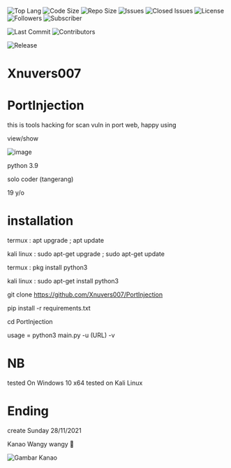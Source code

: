 ![Top Lang](https://img.shields.io/github/languages/top/xnuvers007/PortInjection)
![Code Size](https://img.shields.io/github/languages/code-size/Xnuvers007/PortInjection)
![Repo Size](https://img.shields.io/github/repo-size/xnuvers007/portinjection)
![Issues](https://img.shields.io/github/issues/xnuvers007/PortInjection)
![Closed Issues](https://img.shields.io/github/issues-closed/Xnuvers007/PortInjection)
![License](https://img.shields.io/github/license/xnuvers007/PortInjection)
![Followers](https://img.shields.io/github/followers/xnuvers007?style=social)
![Subscriber](https://img.shields.io/youtube/channel/subscribers/UCqmsJTrSUiP14M9rrhS3jYg?style=social)

![Last Commit](https://img.shields.io/github/last-commit/xnuvers007/PortInjection)
![Contributors](https://img.shields.io/github/contributors/xnuvers007/PortInjection)

![Release](https://img.shields.io/github/release-date/xnuvers007/PortInjection)

# Xnuvers007

# PortInjection
this is tools hacking for scan vuln in port web, happy using

view/show

![image](https://user-images.githubusercontent.com/62522733/143725405-ef7d0901-6d39-4915-90a0-2bec01eb4a0c.png)

python 3.9

solo coder (tangerang)

19 y/o

# installation

termux : apt upgrade ; apt update

kali linux : sudo apt-get upgrade ; sudo apt-get update

termux : pkg install python3

kali linux : sudo apt-get install python3

git clone https://github.com/Xnuvers007/PortInjection

pip install -r requirements.txt

cd PortInjection

usage = python3 main.py -u (URL) -v

# NB

tested On Windows 10 x64
tested on Kali Linux 

# Ending
  
  create Sunday 28/11/2021

Kanao Wangy wangy 🗿
  
![Gambar Kanao](https://i.pinimg.com/736x/76/fb/5d/76fb5d02a2c15b725fd3a45d98ac1690.jpg)
